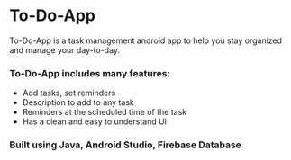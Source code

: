 # To-Do-App
To-Do-App is a task management android app to help you stay organized and manage your day-to-day.

### To-Do-App includes many features:
* Add tasks, set reminders
* Description to add to any task
* Reminders at the scheduled time of the task
* Has a clean and easy to understand UI

### Built using Java, Android Studio, Firebase Database
